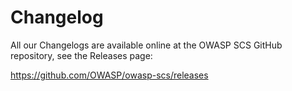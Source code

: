 # Changelog

All our Changelogs are available online at the OWASP SCS GitHub repository, see the Releases page:

<https://github.com/OWASP/owasp-scs/releases>
